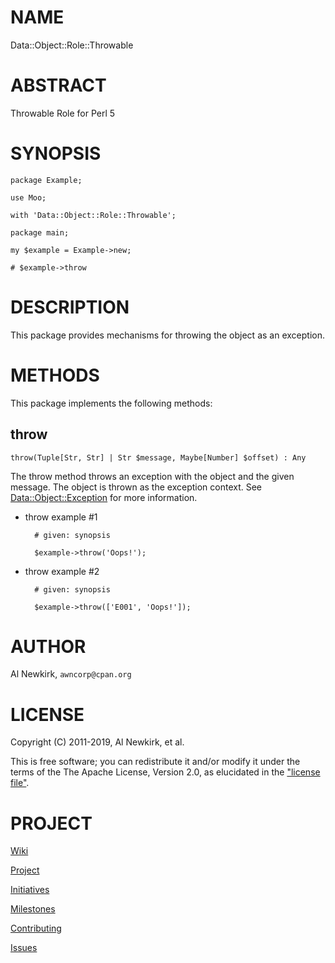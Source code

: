 # NAME

Data::Object::Role::Throwable

# ABSTRACT

Throwable Role for Perl 5

# SYNOPSIS

    package Example;

    use Moo;

    with 'Data::Object::Role::Throwable';

    package main;

    my $example = Example->new;

    # $example->throw

# DESCRIPTION

This package provides mechanisms for throwing the object as an exception.

# METHODS

This package implements the following methods:

## throw

    throw(Tuple[Str, Str] | Str $message, Maybe[Number] $offset) : Any

The throw method throws an exception with the object and the given message. The
object is thrown as the exception context. See [Data::Object::Exception](https://metacpan.org/pod/Data::Object::Exception) for
more information.

- throw example #1

        # given: synopsis

        $example->throw('Oops!');

- throw example #2

        # given: synopsis

        $example->throw(['E001', 'Oops!']);

# AUTHOR

Al Newkirk, `awncorp@cpan.org`

# LICENSE

Copyright (C) 2011-2019, Al Newkirk, et al.

This is free software; you can redistribute it and/or modify it under the terms
of the The Apache License, Version 2.0, as elucidated in the ["license
file"](https://github.com/iamalnewkirk/data-object-role-throwable/blob/master/LICENSE).

# PROJECT

[Wiki](https://github.com/iamalnewkirk/data-object-role-throwable/wiki)

[Project](https://github.com/iamalnewkirk/data-object-role-throwable)

[Initiatives](https://github.com/iamalnewkirk/data-object-role-throwable/projects)

[Milestones](https://github.com/iamalnewkirk/data-object-role-throwable/milestones)

[Contributing](https://github.com/iamalnewkirk/data-object-role-throwable/blob/master/CONTRIBUTE.md)

[Issues](https://github.com/iamalnewkirk/data-object-role-throwable/issues)
